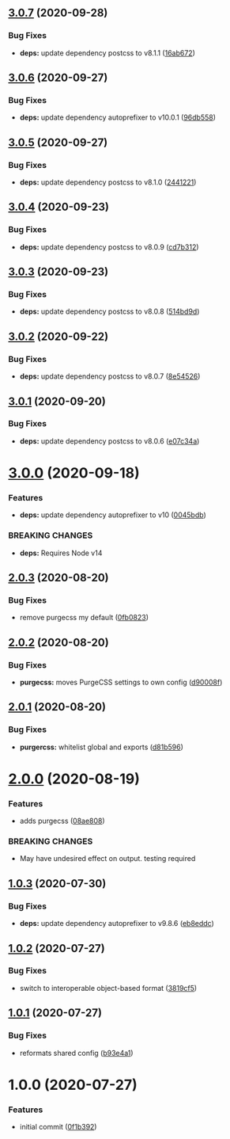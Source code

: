 ## [3.0.7](https://github.com/newhighsco/postcss-config/compare/v3.0.6...v3.0.7) (2020-09-28)


### Bug Fixes

* **deps:** update dependency postcss to v8.1.1 ([16ab672](https://github.com/newhighsco/postcss-config/commit/16ab67260af0cbafcbb00cd1157306f90fdd12ca))

## [3.0.6](https://github.com/newhighsco/postcss-config/compare/v3.0.5...v3.0.6) (2020-09-27)


### Bug Fixes

* **deps:** update dependency autoprefixer to v10.0.1 ([96db558](https://github.com/newhighsco/postcss-config/commit/96db558c135e4286b2db29a0a40abb858274e8cd))

## [3.0.5](https://github.com/newhighsco/postcss-config/compare/v3.0.4...v3.0.5) (2020-09-27)


### Bug Fixes

* **deps:** update dependency postcss to v8.1.0 ([2441221](https://github.com/newhighsco/postcss-config/commit/244122125bcb91fd7dc357908157e15739897790))

## [3.0.4](https://github.com/newhighsco/postcss-config/compare/v3.0.3...v3.0.4) (2020-09-23)


### Bug Fixes

* **deps:** update dependency postcss to v8.0.9 ([cd7b312](https://github.com/newhighsco/postcss-config/commit/cd7b3125a5bad42cacfd9bb4ba6c9fbf12328e89))

## [3.0.3](https://github.com/newhighsco/postcss-config/compare/v3.0.2...v3.0.3) (2020-09-23)


### Bug Fixes

* **deps:** update dependency postcss to v8.0.8 ([514bd9d](https://github.com/newhighsco/postcss-config/commit/514bd9db7a6be27058cf046023f541ad1140a96b))

## [3.0.2](https://github.com/newhighsco/postcss-config/compare/v3.0.1...v3.0.2) (2020-09-22)


### Bug Fixes

* **deps:** update dependency postcss to v8.0.7 ([8e54526](https://github.com/newhighsco/postcss-config/commit/8e545260425aa92a6b7fe9df0330fa0e9d908c97))

## [3.0.1](https://github.com/newhighsco/postcss-config/compare/v3.0.0...v3.0.1) (2020-09-20)


### Bug Fixes

* **deps:** update dependency postcss to v8.0.6 ([e07c34a](https://github.com/newhighsco/postcss-config/commit/e07c34ab439664736f9e8a12c9e551ce622926af))

# [3.0.0](https://github.com/newhighsco/postcss-config/compare/v2.0.3...v3.0.0) (2020-09-18)


### Features

* **deps:** update dependency autoprefixer to v10 ([0045bdb](https://github.com/newhighsco/postcss-config/commit/0045bdb4090ca559cad18c568436c5ee19d942a7))


### BREAKING CHANGES

* **deps:** Requires Node v14

## [2.0.3](https://github.com/newhighsco/postcss-config/compare/v2.0.2...v2.0.3) (2020-08-20)


### Bug Fixes

* remove purgecss my default ([0fb0823](https://github.com/newhighsco/postcss-config/commit/0fb082356ce561d67535121885d5057ae8426ad2))

## [2.0.2](https://github.com/newhighsco/postcss-config/compare/v2.0.1...v2.0.2) (2020-08-20)


### Bug Fixes

* **purgecss:** moves PurgeCSS settings to own config ([d90008f](https://github.com/newhighsco/postcss-config/commit/d90008f358477118338fd67dc49e94c60677c182))

## [2.0.1](https://github.com/newhighsco/postcss-config/compare/v2.0.0...v2.0.1) (2020-08-20)


### Bug Fixes

* **purgercss:** whitelist global and exports ([d81b596](https://github.com/newhighsco/postcss-config/commit/d81b59655767512e7319c2c3c5b06596d998b704))

# [2.0.0](https://github.com/newhighsco/postcss-config/compare/v1.0.3...v2.0.0) (2020-08-19)


### Features

* adds purgecss ([08ae808](https://github.com/newhighsco/postcss-config/commit/08ae808cace97587ae068a3b29f09c5d7ec3d359))


### BREAKING CHANGES

* May have undesired effect on output. testing required

## [1.0.3](https://github.com/newhighsco/postcss-config/compare/v1.0.2...v1.0.3) (2020-07-30)


### Bug Fixes

* **deps:** update dependency autoprefixer to v9.8.6 ([eb8eddc](https://github.com/newhighsco/postcss-config/commit/eb8eddc5e1dbd9fff8e10574e5b169c18af7e1dd))

## [1.0.2](https://github.com/newhighsco/postcss-config/compare/v1.0.1...v1.0.2) (2020-07-27)


### Bug Fixes

* switch to interoperable object-based format ([3819cf5](https://github.com/newhighsco/postcss-config/commit/3819cf5093dcad652ee2835a9e391cedb00177c8))

## [1.0.1](https://github.com/newhighsco/postcss-config/compare/v1.0.0...v1.0.1) (2020-07-27)


### Bug Fixes

* reformats shared config ([b93e4a1](https://github.com/newhighsco/postcss-config/commit/b93e4a10fce1f89a18390b8f3d05bbfcdc75d2c6))

# 1.0.0 (2020-07-27)


### Features

* initial commit ([0f1b392](https://github.com/newhighsco/postcss-config/commit/0f1b3927a78efe0fb09d1ec70e483f51aeca39dd))
